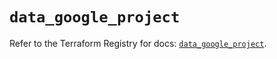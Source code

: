 # `data_google_project`

Refer to the Terraform Registry for docs: [`data_google_project`](https://registry.terraform.io/providers/hashicorp/google/6.36.1/docs/data-sources/project).
